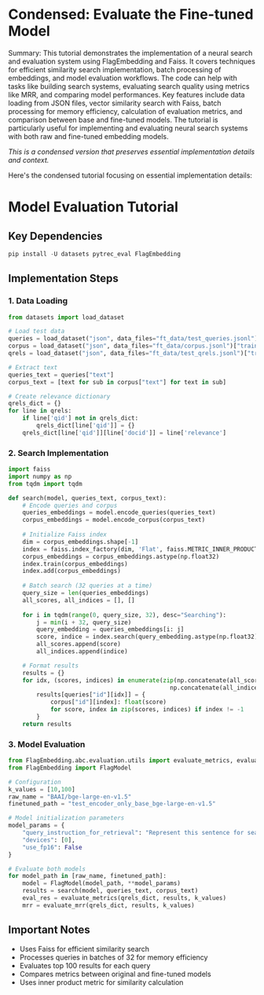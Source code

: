 # Condensed: Evaluate the Fine-tuned Model

Summary: This tutorial demonstrates the implementation of a neural search and evaluation system using FlagEmbedding and Faiss. It covers techniques for efficient similarity search implementation, batch processing of embeddings, and model evaluation workflows. The code can help with tasks like building search systems, evaluating search quality using metrics like MRR, and comparing model performances. Key features include data loading from JSON files, vector similarity search with Faiss, batch processing for memory efficiency, calculation of evaluation metrics, and comparison between base and fine-tuned models. The tutorial is particularly useful for implementing and evaluating neural search systems with both raw and fine-tuned embedding models.

*This is a condensed version that preserves essential implementation details and context.*

Here's the condensed tutorial focusing on essential implementation details:

# Model Evaluation Tutorial

## Key Dependencies
```python
pip install -U datasets pytrec_eval FlagEmbedding
```

## Implementation Steps

### 1. Data Loading
```python
from datasets import load_dataset

# Load test data
queries = load_dataset("json", data_files="ft_data/test_queries.jsonl")["train"]
corpus = load_dataset("json", data_files="ft_data/corpus.jsonl")["train"]
qrels = load_dataset("json", data_files="ft_data/test_qrels.jsonl")["train"]

# Extract text
queries_text = queries["text"]
corpus_text = [text for sub in corpus["text"] for text in sub]

# Create relevance dictionary
qrels_dict = {}
for line in qrels:
    if line['qid'] not in qrels_dict:
        qrels_dict[line['qid']] = {}
    qrels_dict[line['qid']][line['docid']] = line['relevance']
```

### 2. Search Implementation
```python
import faiss
import numpy as np
from tqdm import tqdm

def search(model, queries_text, corpus_text):
    # Encode queries and corpus
    queries_embeddings = model.encode_queries(queries_text)
    corpus_embeddings = model.encode_corpus(corpus_text)
    
    # Initialize Faiss index
    dim = corpus_embeddings.shape[-1]
    index = faiss.index_factory(dim, 'Flat', faiss.METRIC_INNER_PRODUCT)
    corpus_embeddings = corpus_embeddings.astype(np.float32)
    index.train(corpus_embeddings)
    index.add(corpus_embeddings)
    
    # Batch search (32 queries at a time)
    query_size = len(queries_embeddings)
    all_scores, all_indices = [], []
    
    for i in tqdm(range(0, query_size, 32), desc="Searching"):
        j = min(i + 32, query_size)
        query_embedding = queries_embeddings[i: j]
        score, indice = index.search(query_embedding.astype(np.float32), k=100)
        all_scores.append(score)
        all_indices.append(indice)

    # Format results
    results = {}
    for idx, (scores, indices) in enumerate(zip(np.concatenate(all_scores, axis=0), 
                                              np.concatenate(all_indices, axis=0))):
        results[queries["id"][idx]] = {
            corpus["id"][index]: float(score) 
            for score, index in zip(scores, indices) if index != -1
        }
    return results
```

### 3. Model Evaluation
```python
from FlagEmbedding.abc.evaluation.utils import evaluate_metrics, evaluate_mrr
from FlagEmbedding import FlagModel

# Configuration
k_values = [10,100]
raw_name = "BAAI/bge-large-en-v1.5"
finetuned_path = "test_encoder_only_base_bge-large-en-v1.5"

# Model initialization parameters
model_params = {
    "query_instruction_for_retrieval": "Represent this sentence for searching relevant passages:",
    "devices": [0],
    "use_fp16": False
}

# Evaluate both models
for model_path in [raw_name, finetuned_path]:
    model = FlagModel(model_path, **model_params)
    results = search(model, queries_text, corpus_text)
    eval_res = evaluate_metrics(qrels_dict, results, k_values)
    mrr = evaluate_mrr(qrels_dict, results, k_values)
```

## Important Notes
- Uses Faiss for efficient similarity search
- Processes queries in batches of 32 for memory efficiency
- Evaluates top 100 results for each query
- Compares metrics between original and fine-tuned models
- Uses inner product metric for similarity calculation